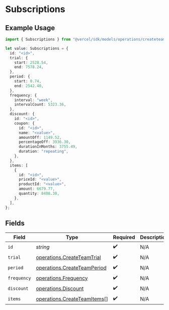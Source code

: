 # Subscriptions

## Example Usage

```typescript
import { Subscriptions } from "@vercel/sdk/models/operations/createteam.js";

let value: Subscriptions = {
  id: "<id>",
  trial: {
    start: 2528.54,
    end: 7578.24,
  },
  period: {
    start: 0.74,
    end: 2542.40,
  },
  frequency: {
    interval: "week",
    intervalCount: 5323.36,
  },
  discount: {
    id: "<id>",
    coupon: {
      id: "<id>",
      name: "<value>",
      amountOff: 1149.52,
      percentageOff: 3936.30,
      durationInMonths: 3755.49,
      duration: "repeating",
    },
  },
  items: [
    {
      id: "<id>",
      priceId: "<value>",
      productId: "<value>",
      amount: 6679.77,
      quantity: 8408.30,
    },
  ],
};
```

## Fields

| Field                                                                      | Type                                                                       | Required                                                                   | Description                                                                |
| -------------------------------------------------------------------------- | -------------------------------------------------------------------------- | -------------------------------------------------------------------------- | -------------------------------------------------------------------------- |
| `id`                                                                       | *string*                                                                   | :heavy_check_mark:                                                         | N/A                                                                        |
| `trial`                                                                    | [operations.CreateTeamTrial](../../models/operations/createteamtrial.md)   | :heavy_check_mark:                                                         | N/A                                                                        |
| `period`                                                                   | [operations.CreateTeamPeriod](../../models/operations/createteamperiod.md) | :heavy_check_mark:                                                         | N/A                                                                        |
| `frequency`                                                                | [operations.Frequency](../../models/operations/frequency.md)               | :heavy_check_mark:                                                         | N/A                                                                        |
| `discount`                                                                 | [operations.Discount](../../models/operations/discount.md)                 | :heavy_check_mark:                                                         | N/A                                                                        |
| `items`                                                                    | [operations.CreateTeamItems](../../models/operations/createteamitems.md)[] | :heavy_check_mark:                                                         | N/A                                                                        |